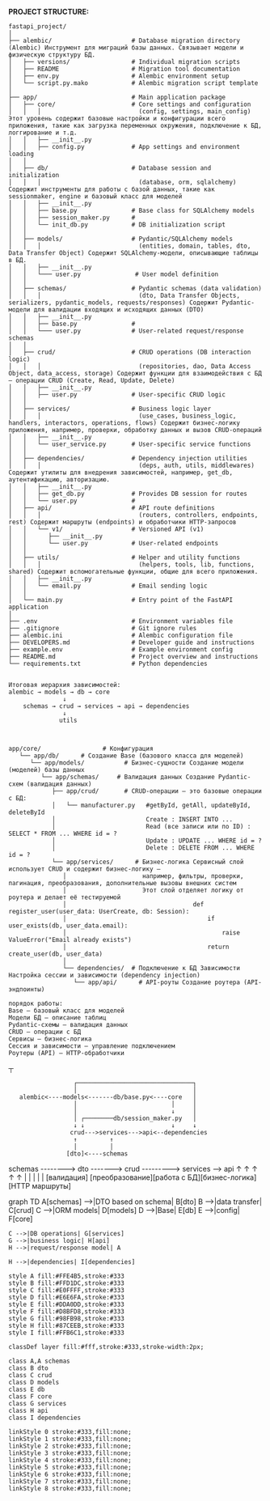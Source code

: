 **PROJECT STRUCTURE:**

    fastapi_project/
    │
    ├── alembic/                      # Database migration directory (Alembic) Инструмент для миграций базы данных. Связывает модели и физическую структуру БД.
    │   ├── versions/                 # Individual migration scripts
    │   ├── README                    # Migration tool documentation
    │   ├── env.py                    # Alembic environment setup
    │   └── script.py.mako            # Alembic migration script template
    │
    ├── app/                          # Main application package
    │   ├── core/                     # Core settings and configuration
    │   │   │                           (config, settings, main_config) Этот уровень содержит базовые настройки и конфигурации всего приложения, такие как загрузка переменных окружения, подключение к БД, логгирование и т.д.
    │   │   ├── __init__.py
    │   │   ├── config.py             # App settings and environment loading
    │   │
    │   ├── db/                       # Database session and initialization
    │   │   │                           (database, orm, sqlalchemy) Содержит инструменты для работы с базой данных, такие как sessionmaker, engine и базовый класс для моделей
    │   │   ├── __init__.py
    │   │   ├── base.py               # Base class for SQLAlchemy models
    │   │   ├── session_maker.py      # 
    │   │   └── init_db.py            # DB initialization script
    │   │
    │   ├── models/                   # Pydantic/SQLAlchemy models
    │   │   │                           (entities, domain, tables, dto, Data Transfer Object) Содержит SQLAlchemy-модели, описывающие таблицы в БД.
    │   │   ├── __init__.py
    │   │   └─── user.py               # User model definition
    │   │
    │   ├── schemas/                  # Pydantic schemas (data validation)
    │   │   │                           (dto, Data Transfer Objects, serializers, pydantic_models, requests/responses) Содержит Pydantic-модели для валидации входящих и исходящих данных (DTO)
    │   │   ├── __init__.py
    │   │   ├── base.py               #
    │   │   └─── user.py              # User-related request/response schemas
    │   │
    │   ├── crud/                     # CRUD operations (DB interaction logic)
    │   │   │                           (repositories, dao, Data Access Object, data_access, storage) Содержит функции для взаимодействия с БД — операции CRUD (Create, Read, Update, Delete)
    │   │   ├── __init__.py
    │   │   ├── user.py               # User-specific CRUD logic
    │   │
    │   ├── services/                 # Business logic layer
    │   │   │                           (use_cases, business_logic, handlers, interactors, operations, flows) Содержит бизнес-логику приложения, например, проверки, обработку данных и вызов CRUD-операций
    │   │   ├── __init__.py
    │   │   └── user_service.py       # User-specific service functions
    │   │ 
    │   ├── dependencies/             # Dependency injection utilities
    │   │   │                           (deps, auth, utils, middlewares) Содержит утилиты для внедрения зависимостей, например, get_db, аутентификацию, авторизацию.
    │   │   ├── __init__.py
    │   │   ├── get_db.py             # Provides DB session for routes
    │   │   └── user.py               #
    │   ├── api/                      # API route definitions
    │   │   │                           (routers, controllers, endpoints, rest) Содержит маршруты (endpoints) и обработчики HTTP-запросов
    │   │   └── v1/                   # Versioned API (v1)
    │   │      ├── __init__.py
    │   │      └── user.py            # User-related endpoints
    │   │
    │   ├── utils/                    # Helper and utility functions
    │   │   │                           (helpers, tools, lib, functions, shared) Содержит вспомогательные функции, общие для всего приложения.
    │   │   ├── __init__.py
    │   │   └── email.py              # Email sending logic
    │   │ 
    │   └── main.py                   # Entry point of the FastAPI application
    │
    ├── .env                          # Environment variables file
    ├── .gitignore                    # Git ignore rules
    ├── alembic.ini                   # Alembic configuration file
    ├── DEVELOPERS.md                 # Developer guide and instructions
    ├── example.env                   # Example environment config
    ├── README.md                     # Project overview and instructions
    └── requirements.txt              # Python dependencies


    Итоговая иерархия зависимостей:
    alembic → models → db → core  
                   ↓  
        schemas → crud → services → api → dependencies  
                   ↓  
                  utils



    app/core/                 # Конфигурация
       └── app/db/      # Создание Base (базового класса для моделей)
          └── app/models/           # Бизнес-сущности Создание модели (моделей) базы данных
             └── app/schemas/     # Валидация данных Создание Pydantic-схем (валидация данных)
                ├── app/crud/       # CRUD-операции — это базовые операции с БД:
                │   └── manufacturer.py   #getById, getAll, updateById, deleteById
                │                         Create : INSERT INTO ... 
                │                         Read (все записи или по ID) : SELECT * FROM ... WHERE id = ? 
                │                         Update : UPDATE ... WHERE id = ? 
                │                         Delete : DELETE FROM ... WHERE id = ? 
                └── app/services/      # Бизнес-логика Сервисный слой использует CRUD и содержит бизнес-логику — 
                   │                     например, фильтры, проверки, пагинация, преобразования, дополнительные вызовы внешних систем
                   │                     Этот слой отделяет логику от роутера и делает её тестируемой
                   │                                   def register_user(user_data: UserCreate, db: Session):
                   │                                       if user_exists(db, user_data.email):
                   │                                           raise ValueError("Email already exists")
                   │                                       return create_user(db, user_data)
                   │ 
                   └── dependencies/  # Подключение к БД Зависимости Настройка сессии и зависимости (dependency injection)
                      └── app/api/      # API-роуты Создание роутера (API-эндпоинты)

    порядок работы:
    Base — базовый класс для моделей
    Модели БД — описание таблиц
    Pydantic-схемы — валидация данных
    CRUD — операции с БД
    Сервисы — бизнес-логика
    Сессия и зависимости — управление подключением
    Роутеры (API) — HTTP-обработчики


┬

                      ┌────────────────────────────────┐
                      │                                │
       alembic<----models<-------db/base.py<----core   │
                      │                          │     │
                      │                          ↓     │
                      │ ┌────────db/session_maker.py   │
                      ↓ ↓                        ↓     ↓
                     crud--->services--->api<--dependencies
                      ↑         ↑
                      │         │
                    [dto]<----schemas






schemas --------> dto -------> crud ---------> services --> api
   ↑               ↑             ↑                ↑          ↑
   |               |             |                |          |
[валидация] [преобразование][работа с БД][бизнес-логика][HTTP маршруты]


graph TD
    A[schemas] -->|DTO based on schema| B[dto]
    B -->|data transfer| C[crud]
    C -->|ORM models| D[models]
    D -->|Base| E[db]
    E -->|config| F[core]

    C -->|DB operations| G[services]
    G -->|business logic| H[api]
    H -->|request/response model| A

    H -->|dependencies| I[dependencies]

    style A fill:#FFE4B5,stroke:#333
    style B fill:#FFD1DC,stroke:#333
    style C fill:#E0FFFF,stroke:#333
    style D fill:#E6E6FA,stroke:#333
    style E fill:#DDA0DD,stroke:#333
    style F fill:#D8BFD8,stroke:#333
    style G fill:#98FB98,stroke:#333
    style H fill:#87CEEB,stroke:#333
    style I fill:#FFB6C1,stroke:#333

    classDef layer fill:#fff,stroke:#333,stroke-width:2px;

    class A,A schemas
    class B dto
    class C crud
    class D models
    class E db
    class F core
    class G services
    class H api
    class I dependencies

    linkStyle 0 stroke:#333,fill:none;
    linkStyle 1 stroke:#333,fill:none;
    linkStyle 2 stroke:#333,fill:none;
    linkStyle 3 stroke:#333,fill:none;
    linkStyle 4 stroke:#333,fill:none;
    linkStyle 5 stroke:#333,fill:none;
    linkStyle 6 stroke:#333,fill:none;
    linkStyle 7 stroke:#333,fill:none;
    linkStyle 8 stroke:#333,fill:none;

